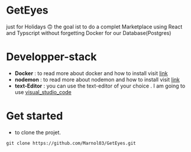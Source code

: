 # GetEyes
just for Holidays 🙃 the goal ist to do a complet Marketplace using React and Typscript  without forgetting Docker for our Database(Postgres)
# Developper-stack
  - __Docker__ : to read more about docker and how to install visit [link](https://www.docker.com/get-started/)
  - __nodemon__ : to read more about nodemon and how to install visit [link](https://nodejs.org/en)
  - __text-Editor__ : you can use the text-editor of your choice . I am going to use [visual_studio_code](https://code.visualstudio.com)
# Get started
  - to clone the projet.
```shell
git clone https://github.com/Marnol03/GetEyes.git
```

